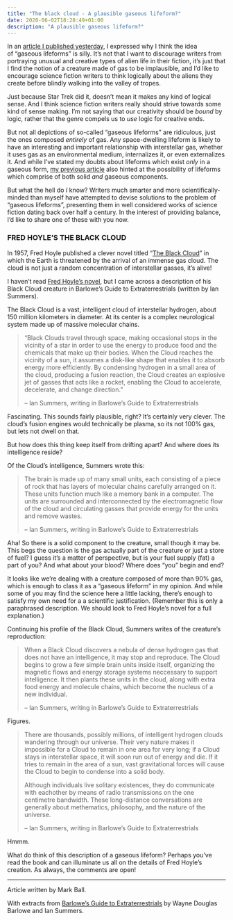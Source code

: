 ```yaml
---
title: "The black cloud - A plausible gaseous lifeform?"
date: 2020-06-02T18:28:49+01:00
description: "A plausible gaseous lifeform?"
---
```


<p>In an&nbsp;<a title="Gaseous Lifeforms: Bursting the Bubble" href="http://www.scifiideas.com/science-2/gaseous-lifeforms-bursting-bubble/">article I published yesterday</a>, I expressed why I think the idea of&nbsp;&ldquo;gaseous lifeforms&rdquo; is silly. It&rsquo;s not that I want to discourage writers from portraying unusual and creative types of alien life in their fiction, it&rsquo;s just that I find the notion of a creature made of gas to be implausible, and I&rsquo;d like to encourage science fiction writers to think logically about the aliens they create before blindly walking into the valley of tropes.</p>
<p>Just because Star Trek did it, doesn&rsquo;t mean it makes any kind of logical sense. And I think science fiction writers really should strive towards some kind of sense making. I&rsquo;m not saying&nbsp;that our creativity should be&nbsp;<em>bound</em>&nbsp;by logic, rather that&nbsp;the genre compels us to&nbsp;<em>use</em>&nbsp;logic for creative ends.</p>
<p>But not all depictions of so-called &ldquo;gaseous lifeforms&rdquo; are ridiculous, just the ones composed&nbsp;<em>entirely</em>&nbsp;of gas. Any space-dwelling lifeform is likely to have an interesting and important relationship with interstellar gas, whether it uses gas&nbsp;as an environmental medium, internalizes it, or even externalizes it. And while I&rsquo;ve stated my doubts about lifeforms which exist&nbsp;<em>only</em>&nbsp;in a gaseous form,&nbsp;<a title="Gaseous Lifeforms: Bursting the Bubble" href="http://www.scifiideas.com/science-2/gaseous-lifeforms-bursting-bubble/">my previous article</a>&nbsp;also hinted at the possibility of lifeforms which comprise of both solid&nbsp;<em>and</em>&nbsp;gaseous components.</p>
<p>But what the hell do&nbsp;<em>I</em>&nbsp;know? Writers much smarter and more scientifically-minded than myself have attempted to devise solutions to the problem of &ldquo;gaseous lifeforms&rdquo;, presenting them in well considered works of science fiction dating back over half a century. In the interest of providing balance, I&rsquo;d like to share one of these with you now.</p>
<h3>FRED HOYLE&rsquo;S THE BLACK CLOUD</h3>
<p>In 1957, Fred Hoyle published a clever novel titled &ldquo;<a href="http://www.amazon.com/gp/product/0141196408/ref=as_li_tl?ie=UTF8&amp;camp=1789&amp;creative=390957&amp;creativeASIN=0141196408&amp;linkCode=as2&amp;tag=scid01-20&amp;linkId=N7G6Q2K4NJU3TY6N">The Black Cloud</a>&rdquo; in which the Earth is threatened by the arrival of an&nbsp;immense gas cloud. The cloud is not just a random concentration of interstellar gasses, it&rsquo;s alive!</p>
<p>I haven&rsquo;t read&nbsp;<a href="http://www.amazon.com/gp/product/0141196408/ref=as_li_tl?ie=UTF8&amp;camp=1789&amp;creative=390957&amp;creativeASIN=0141196408&amp;linkCode=as2&amp;tag=scid01-20&amp;linkId=N7G6Q2K4NJU3TY6N">Fred Hoyle&rsquo;s novel</a>, but I came across a description of his Black Cloud creature in&nbsp;Barlowe&rsquo;s Guide to Extraterrestrials (written by Ian Summers).</p>
<p>The Black Cloud is a vast, intelligent cloud of interstellar hydrogen, about 150 million kilometers in diameter. At its center is a complex neurological system made up of massive molecular chains.</p>
<blockquote>
<p>&ldquo;Black Clouds travel through space, making occasional stops in the vicinity of a star in order to use the energy to produce food and the chemicals that make up their bodies. When the Cloud reaches the vicinity of a sun, it assumes a disk-like shape that enables it to absorb energy more efficiently. By condensing hydrogen&nbsp;in a small area of the cloud, producing a fusion reaction, the Cloud creates an explosive jet of gasses that acts like a rocket, enabling the Cloud to accelerate, decelerate, and change direction.&rdquo;</p>
<p>&ndash; Ian Summers, writing in Barlowe&rsquo;s Guide to Extraterrestrials</p>
</blockquote>
<p>Fascinating. This sounds fairly plausible, right? It&rsquo;s certainly very clever. The cloud&rsquo;s fusion engines would technically be plasma, so its not 100% gas, but lets not dwell on that.</p>
<p>But how does this thing&nbsp;keep itself from drifting apart? And where does its intelligence reside?</p>
<p>Of the Cloud&rsquo;s intelligence, Summers wrote this:</p>
<blockquote>
<p>The brain is made up of many small units, each consisting of a piece of rock that has layers of molecular chains carefully arranged on it. These units function much like a memory bank in a computer. The units are surrounded and interconnected by the electromagnetic flow of the cloud and circulating gasses that provide energy for the units and remove wastes.</p>
<p>&ndash; Ian Summers, writing in Barlowe&rsquo;s Guide to Extraterrestrials</p>
</blockquote>
<p>Aha! So there is a solid component to the creature, small though it may be. This begs the question is the gas actually part of the creature or just a store of fuel? I guess it&rsquo;s a matter of perspective, but is your fuel supply (fat) a part of you? And what about your blood? Where does &ldquo;you&rdquo; begin and end?</p>
<p>It looks like we&rsquo;re dealing with a creature composed of more than 90% gas, which is enough to class it as a &ldquo;gaseous lifeform&rdquo; in my opinion. And while some of you may find the science here a little lacking, there&rsquo;s enough to satisfy my own need for a a scientific justification. (Remember this is only a paraphrased description. We should look to Fred Hoyle&rsquo;s novel for a full explanation.)</p>
<p>Continuing his profile of the Black Cloud, Summers writes of the creature&rsquo;s reproduction:</p>
<blockquote>
<p>When a Black Cloud discovers a nebula of dense hydrogen gas that does not have an intelligence, it may stop and reproduce. The Cloud begins to grow a few simple brain units inside itself, organizing the magnetic flows and energy storage systems neccessary to support intelligence. It then plants these units in the cloud, along with extra food energy and molecule chains, which become the nucleus of a new individual.</p>
<p>&ndash; Ian Summers, writing in Barlowe&rsquo;s Guide to Extraterrestrials</p>
</blockquote>
<p>Figures.</p>
<blockquote>
<p>There are thousands, possibly millions, of intelligent hydrogen clouds wandering through our universe. Their very nature makes it impossible for a Cloud to remain in one area for very long; if a Cloud stays in interstellar space, it will soon run out of energy and die. If it tries to remain in the area of a sun, vast gravitational forces will cause the Cloud to begin to condense into a solid body.</p>
<p>Although individuals live solitary existences, they do communicate with eachother by means of radio transmissions on the one centimetre bandwidth. These long-distance conversations are generally about methematics, philosophy, and the nature of the universe.</p>
<p>&ndash; Ian Summers, writing in Barlowe&rsquo;s Guide to Extraterrestrials</p>
</blockquote>
<p>Hmmm.</p>
<p>What do think of this description of a gaseous lifeform? Perhaps you&rsquo;ve read the book and can illuminate us all on the details of Fred Hoyle&rsquo;s creation. As always, the comments are open!</p>
<hr />
<p>Article written by Mark Ball.</p>
<p>With extracts from&nbsp;<a href="http://www.amazon.com/gp/product/0894803247/ref=as_li_tl?ie=UTF8&amp;camp=1789&amp;creative=390957&amp;creativeASIN=0894803247&amp;linkCode=as2&amp;tag=scid01-20&amp;linkId=XRXDL6VDKMGS72WM">Barlowe&rsquo;s Guide to Extraterrestrials</a>&nbsp;by Wayne Douglas Barlowe and Ian Summers.</p>
